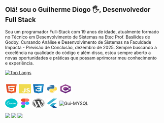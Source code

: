 ## Olá! sou o Guilherme Diogo 🖐️, Desenvolvedor Full Stack

Sou um programador Full-Stack com 19 anos de idade, atualmente formado no Técnico em Desenvolvimento de Sistemas na Etec Prof. Basilides de Godoy.
Cursando Análise e Desenvolvimento de Sistemas na Faculdade Impacta - Previsão de Conclusão, dezembro de 2025.
Sempre buscando a excelência na qualidade do código e além disso, estou sempre aberto a novas oportunidades e práticas que possam aprimorar meu conhecimento e experiência.

<a href="https://github.com/guiguiDPS?tab=repositories">![Top Langs](https://github-readme-stats.vercel.app/api/top-langs/?username=guiguiDPS&layout=compact&theme=midnight-purple)</a>
##
<div style="display: inline_block">
  <img align="center" alt="Gui-HTML" height="30" width="40" src="https://raw.githubusercontent.com/devicons/devicon/master/icons/html5/html5-original.svg">
  <img align="center" alt="Gui-Js" height="30" width="40" src="https://raw.githubusercontent.com/devicons/devicon/master/icons/javascript/javascript-plain.svg">
  <img align="center" alt="Gui-CSS" height="30" width="40" src="https://raw.githubusercontent.com/devicons/devicon/master/icons/css3/css3-original.svg">
  <img align="center" alt="Gui-Python" height="30" width="40" src="https://raw.githubusercontent.com/devicons/devicon/master/icons/python/python-original.svg">
  <img align="center" alt="Gui-Csharp" height="30" width="40" src="https://raw.githubusercontent.com/devicons/devicon/master/icons/csharp/csharp-original.svg">
</div>
<br>
<div style="display: inline_block">
  <img align="center" alt="Gui-Canva" height="30" width="40" src="https://raw.githubusercontent.com/devicons/devicon/master/icons/canva/canva-original.svg">
  <img align="center" alt="Gui-Figma" height="30" width="40" src="https://raw.githubusercontent.com/devicons/devicon/master/icons/figma/figma-original.svg">
  <img align="center" alt="Gui-WordPress" height="30" width="40" src="https://raw.githubusercontent.com/devicons/devicon/master/icons/wordpress/wordpress-plain.svg"> 
  <img align="center" alt="Gui-Flutter" height="30" width="40" src="https://raw.githubusercontent.com/devicons/devicon/master/icons/flutter/flutter-original.svg"> 
  <img align="center" alt="Gui-MYSQL" height="30" width="40" src="https://cdn.jsdelivr.net/gh/devicons/devicon/icons/mysql/mysql-original.svg">
</div>
<br>

<div style="display: inline_block">
  <a href="https://www.linkedin.com/in/guilherme-diogo-a531351b7/" target="_blank"><img src="https://img.shields.io/badge/LinkedIn-%230077B5?style=for-the-badge&logo=linkedin&logoColor=white" target="_blank"></a>
  <a href = "mailto:guilherme.diogo.po@gmail.com"><img src="https://img.shields.io/badge/Gmail-D14836?style=for-the-badge&logo=gmail&logoColor=white" target="_blank"></a>
    <a href = "#"><img src="https://img.shields.io/badge/WordPress-006E93?style=for-the-badge&logo=wordpress&logoColor=white" target="_blank"></a>
</div>
<br>
<div>

</div>

##


